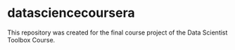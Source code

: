 # datasciencecoursera

This repository was created for the final course project of the Data Scientist Toolbox Course.
